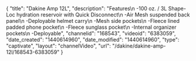 {
    "title": "Dakine Amp 12L",
    "description": "Features\n -100 oz. \/ 3L Shape-Loc hydration reservoir with Quick Disconnect\n -Air Mesh suspended back panel\n -Deployable helmet carry\n -Mesh side pockets\n -Fleece lined padded phone pocket\n -Fleece sunglass pocket\n -Internal organizer pockets\n -Deployable",
    "channelid": "168543",
    "videoid": "6383059",
    "date_created": "1440614960",
    "date_modified": "1440614960",
    "type": "captivate",
    "layout": "channelVideo",
    "url": "\/dakine\/dakine-amp-12l\/168543-6383059"
}
